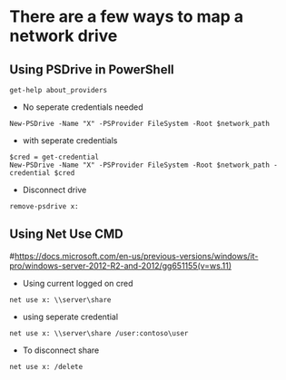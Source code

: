 # There are a few ways to map a network drive

## Using PSDrive in PowerShell
```
get-help about_providers
```

* No seperate credentials needed
```
New-PSDrive -Name "X" -PSProvider FileSystem -Root $network_path
```
* with seperate credentials
```
$cred = get-credential
New-PSDrive -Name "X" -PSProvider FileSystem -Root $network_path -credential $cred
```
* Disconnect drive
```
remove-psdrive x:
```
## Using Net Use CMD
#https://docs.microsoft.com/en-us/previous-versions/windows/it-pro/windows-server-2012-R2-and-2012/gg651155(v=ws.11)

* Using current logged on cred
```
net use x: \\server\share
```
* using seperate credential
```
net use x: \\server\share /user:contoso\user
```
* To disconnect share
```
net use x: /delete
```
